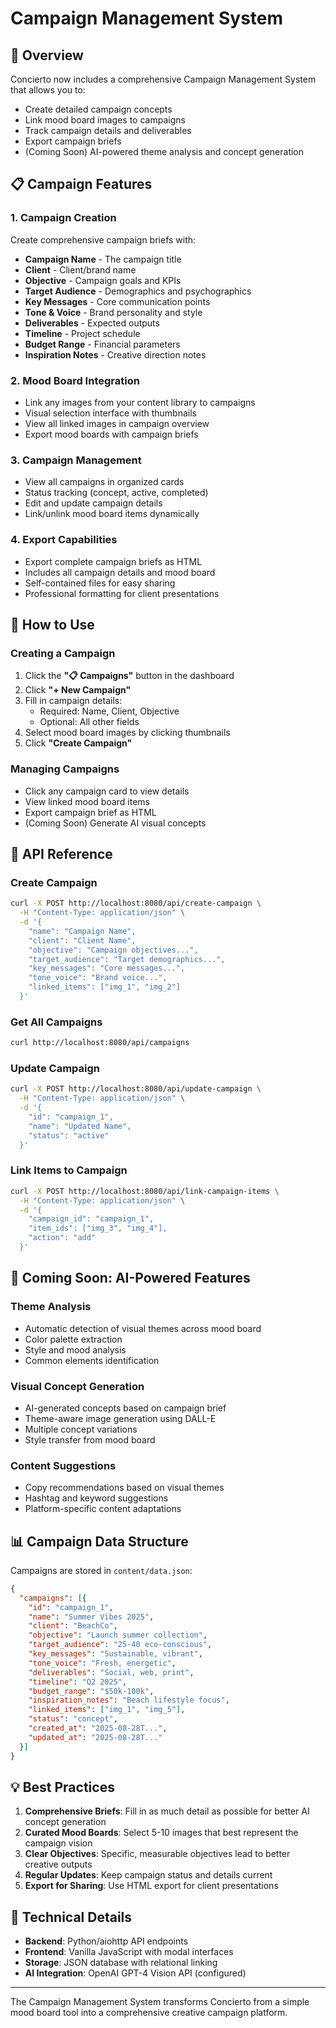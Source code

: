 # Campaign Management System

## 🎯 Overview

Concierto now includes a comprehensive Campaign Management System that allows you to:
- Create detailed campaign concepts
- Link mood board images to campaigns
- Track campaign details and deliverables
- Export campaign briefs
- (Coming Soon) AI-powered theme analysis and concept generation

## 📋 Campaign Features

### 1. **Campaign Creation**
Create comprehensive campaign briefs with:
- **Campaign Name** - The campaign title
- **Client** - Client/brand name
- **Objective** - Campaign goals and KPIs
- **Target Audience** - Demographics and psychographics
- **Key Messages** - Core communication points
- **Tone & Voice** - Brand personality and style
- **Deliverables** - Expected outputs
- **Timeline** - Project schedule
- **Budget Range** - Financial parameters
- **Inspiration Notes** - Creative direction notes

### 2. **Mood Board Integration**
- Link any images from your content library to campaigns
- Visual selection interface with thumbnails
- View all linked images in campaign overview
- Export mood boards with campaign briefs

### 3. **Campaign Management**
- View all campaigns in organized cards
- Status tracking (concept, active, completed)
- Edit and update campaign details
- Link/unlink mood board items dynamically

### 4. **Export Capabilities**
- Export complete campaign briefs as HTML
- Includes all campaign details and mood board
- Self-contained files for easy sharing
- Professional formatting for client presentations

## 🚀 How to Use

### Creating a Campaign

1. Click the **"📋 Campaigns"** button in the dashboard
2. Click **"+ New Campaign"** 
3. Fill in campaign details:
   - Required: Name, Client, Objective
   - Optional: All other fields
4. Select mood board images by clicking thumbnails
5. Click **"Create Campaign"**

### Managing Campaigns

- Click any campaign card to view details
- View linked mood board items
- Export campaign brief as HTML
- (Coming Soon) Generate AI visual concepts

## 🔗 API Reference

### Create Campaign
```bash
curl -X POST http://localhost:8080/api/create-campaign \
  -H "Content-Type: application/json" \
  -d '{
    "name": "Campaign Name",
    "client": "Client Name",
    "objective": "Campaign objectives...",
    "target_audience": "Target demographics...",
    "key_messages": "Core messages...",
    "tone_voice": "Brand voice...",
    "linked_items": ["img_1", "img_2"]
  }'
```

### Get All Campaigns
```bash
curl http://localhost:8080/api/campaigns
```

### Update Campaign
```bash
curl -X POST http://localhost:8080/api/update-campaign \
  -H "Content-Type: application/json" \
  -d '{
    "id": "campaign_1",
    "name": "Updated Name",
    "status": "active"
  }'
```

### Link Items to Campaign
```bash
curl -X POST http://localhost:8080/api/link-campaign-items \
  -H "Content-Type: application/json" \
  -d '{
    "campaign_id": "campaign_1",
    "item_ids": ["img_3", "img_4"],
    "action": "add"
  }'
```

## 🎨 Coming Soon: AI-Powered Features

### Theme Analysis
- Automatic detection of visual themes across mood board
- Color palette extraction
- Style and mood analysis
- Common elements identification

### Visual Concept Generation
- AI-generated concepts based on campaign brief
- Theme-aware image generation using DALL-E
- Multiple concept variations
- Style transfer from mood board

### Content Suggestions
- Copy recommendations based on visual themes
- Hashtag and keyword suggestions
- Platform-specific content adaptations

## 📊 Campaign Data Structure

Campaigns are stored in `content/data.json`:

```json
{
  "campaigns": [{
    "id": "campaign_1",
    "name": "Summer Vibes 2025",
    "client": "BeachCo",
    "objective": "Launch summer collection",
    "target_audience": "25-40 eco-conscious",
    "key_messages": "Sustainable, vibrant",
    "tone_voice": "Fresh, energetic",
    "deliverables": "Social, web, print",
    "timeline": "Q2 2025",
    "budget_range": "$50k-100k",
    "inspiration_notes": "Beach lifestyle focus",
    "linked_items": ["img_1", "img_5"],
    "status": "concept",
    "created_at": "2025-08-28T...",
    "updated_at": "2025-08-28T..."
  }]
}
```

## 💡 Best Practices

1. **Comprehensive Briefs**: Fill in as much detail as possible for better AI concept generation
2. **Curated Mood Boards**: Select 5-10 images that best represent the campaign vision
3. **Clear Objectives**: Specific, measurable objectives lead to better creative outputs
4. **Regular Updates**: Keep campaign status and details current
5. **Export for Sharing**: Use HTML export for client presentations

## 🔧 Technical Details

- **Backend**: Python/aiohttp API endpoints
- **Frontend**: Vanilla JavaScript with modal interfaces
- **Storage**: JSON database with relational linking
- **AI Integration**: OpenAI GPT-4 Vision API (configured)

---

The Campaign Management System transforms Concierto from a simple mood board tool into a comprehensive creative campaign platform.